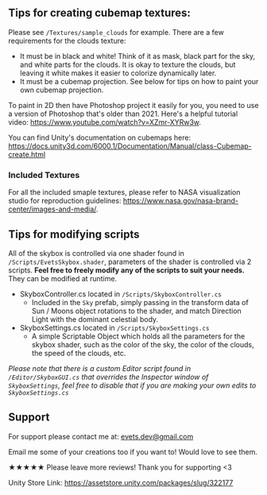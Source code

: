 ## Tips for creating cubemap textures:
Please see `/Textures/sample_clouds` for example.
There are a few requirements for the clouds texture:

- It must be in black and white! Think of it as mask, black part for the sky, and white parts for the clouds. It is okay to texture the clouds, but leaving it white makes it easier to colorize dynamically later.
- It must be a cubemap projection. See below for tips on how to paint your own cubemap projection.

To paint in 2D then have Photoshop project it easily for you, you need to use a version of Photoshop that's older than 2021.
Here's a helpful tutorial video: https://www.youtube.com/watch?v=XZmr-XYRw3w.

You can find Unity's documentation on cubemaps here:
https://docs.unity3d.com/6000.1/Documentation/Manual/class-Cubemap-create.html

### Included Textures
For all the included smaple textures, please refer to NASA visualization studio for reproduction guidelines: https://www.nasa.gov/nasa-brand-center/images-and-media/.

## Tips for modifying scripts
All of the skybox is controlled via one shader found in `/Scripts/EvetsSkybox.shader`, parameters of the shader is controlled via 2 scripts. **Feel free to freely modify any of the scripts to suit your needs.** They can be modified at runtime.
- SkyboxController.cs located in `/Scripts/SkyboxController.cs`
  - Included in the `Sky` prefab, simply passing in the transform data of Sun / Moons object rotations to the shader, and match Direction Light with the dominant celestial body.
- SkyboxSettings.cs located in `/Scripts/SkyboxSettings.cs`
  - A simple Scriptable Object which holds all the parameters for the skybox shader, such as the color of the sky, the color of the clouds, the speed of the clouds, etc.

_Please note that there is a custom Editor script found in `/Editor/SkyboxGUI.cs` that overrides the Inspector window of `SkyboxSettings`, feel free to disable that if you are making your own edits to `SkyboxSettings.cs`_

## Support

For support please contact me at: evets.dev@gmail.com

Email me some of your creations too if you want to! Would love to see them.

★★★★★
Please leave more reviews! Thank you for supporting <3

Unity Store Link: https://assetstore.unity.com/packages/slug/322177